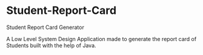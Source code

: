 # Student-Report-Card
Student Report Card Generator



A Low Level System Design Application made to generate the report card of Students built with the help of Java.
